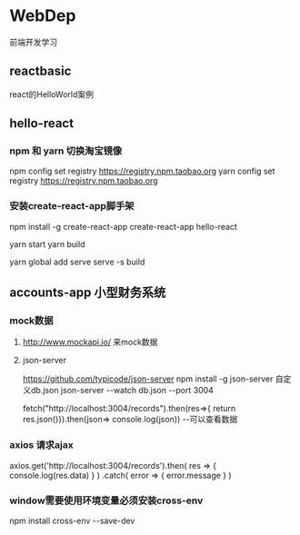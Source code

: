 # WebDep
前端开发学习

## reactbasic

react的HelloWorld案例

## hello-react

### npm 和 yarn 切换淘宝镜像

npm config set registry https://registry.npm.taobao.org
yarn config set registry https://registry.npm.taobao.org

### 安装create-react-app脚手架

npm install -g create-react-app
create-react-app hello-react

yarn start
yarn build

yarn global add serve
serve -s build

## accounts-app 小型财务系统

### mock数据

1. http://www.mockapi.io/    来mock数据

2. json-server

    https://github.com/typicode/json-server
    npm install -g json-server
    自定义db.json
    json-server --watch db.json --port 3004

    fetch("http://localhost:3004/records").then(res=>{ return res.json()}).then(json=> console.log(json))       --可以查看数据

### axios 请求ajax

axios.get('http://localhost:3004/records').then(
    res => {
        console.log(res.data)
    }
)
.catch(
    error => {
        error.message
    }
)

### window需要使用环境变量必须安装cross-env 

npm install cross-env --save-dev